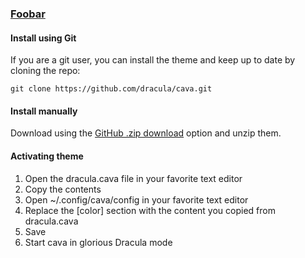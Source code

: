 ### [Foobar](https://foobar.com)

#### Install using Git

If you are a git user, you can install the theme and keep up to date by cloning the repo:

    git clone https://github.com/dracula/cava.git

#### Install manually

Download using the [GitHub .zip download](https://github.com/dracula/cava/archive/master.zip) option and unzip them.

#### Activating theme

1. Open the dracula.cava file in your favorite text editor
2. Copy the contents
3. Open ~/.config/cava/config in your favorite text editor
4. Replace the [color] section with the content you copied from dracula.cava
5. Save
6. Start cava in glorious Dracula mode
